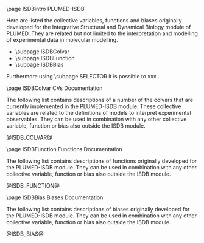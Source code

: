 \page ISDBintro PLUMED-ISDB

Here are listed the collective variables, functions and biases originally developed for the Integrative Structural and Dynamical Biology module of PLUMED. They are related but not limited to the interpretation and modelling of experimental data in molecular modelling.

- \subpage ISDBColvar
- \subpage ISDBFunction
- \subpage ISDBBias

Furthermore using \subpage SELECTOR it is possible to xxx .

\page ISDBColvar CVs Documentation

The following list contains descriptions of a number of the colvars that are currently implemented in the PLUMED-ISDB module.
These collective variables are related to the definitions of models to interpret experimental observables. They can be used in combination with any other collective variable, function or bias also outside the ISDB module.

@ISDB_COLVAR@

\page ISDBFunction Functions Documentation

The following list contains descriptions of functions originally developed for the PLUMED-ISDB module. They can be used in combination with any other collective variable, function or bias also outside the ISDB module.

@ISDB_FUNCTION@

\page ISDBBias Biases Documentation

The following list contains descriptions of biases originally developed for the PLUMED-ISDB module. They can be used in combination with any other collective variable, function or bias also outside the ISDB module.

@ISDB_BIAS@

